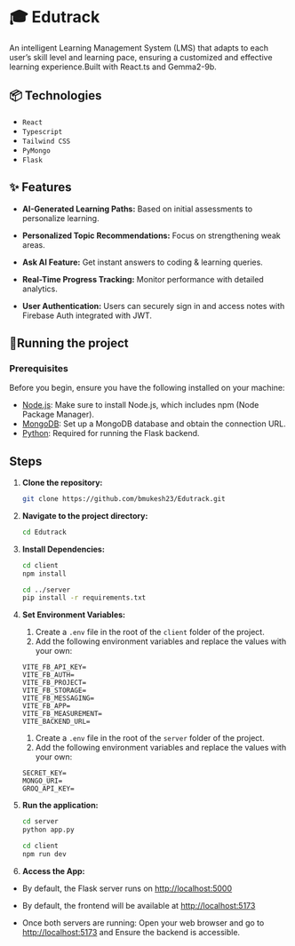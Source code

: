 # 🎓 Edutrack
An intelligent Learning Management System (LMS) that adapts to each user’s skill level and learning pace, ensuring a customized and effective learning experience.Built with React.ts and Gemma2-9b.

## 📦 Technologies

- `React`
- `Typescript`
- `Tailwind CSS`
- `PyMongo`
- `Flask`

## ✨ Features

- **AI-Generated Learning Paths:** Based on initial assessments to personalize learning.  

- **Personalized Topic Recommendations:** Focus on strengthening weak areas.  

- **Ask AI Feature:** Get instant answers to coding & learning queries.  

- **Real-Time Progress Tracking:** Monitor performance with detailed analytics.  

- **User Authentication:** Users can securely sign in and access notes with Firebase Auth integrated with JWT.

## 🚦Running the project

### Prerequisites

Before you begin, ensure you have the following installed on your machine:

- [Node.js](https://nodejs.org/): Make sure to install Node.js, which includes npm (Node Package Manager).
- [MongoDB](https://www.mongodb.com/try/download/community): Set up a MongoDB database and obtain the connection URL.
- [Python](https://www.python.org/downloads/): Required for running the Flask backend. 

## Steps

1. **Clone the repository:**
    ```bash
    git clone https://github.com/bmukesh23/Edutrack.git
    ```

2. **Navigate to the project directory:**
    ```bash
    cd Edutrack
    ```

3. **Install Dependencies:**
    ```bash
    cd client
    npm install
    ```

    ```bash
    cd ../server
    pip install -r requirements.txt
    ```


4. **Set Environment Variables:**
    1. Create a `.env` file in the root of the `client` folder of the project.
    2. Add the following environment variables and replace the values with your own:

    ```env
    VITE_FB_API_KEY=
    VITE_FB_AUTH=
    VITE_FB_PROJECT=
    VITE_FB_STORAGE=
    VITE_FB_MESSAGING=
    VITE_FB_APP=
    VITE_FB_MEASUREMENT=
    VITE_BACKEND_URL=
    ```

    1. Create a `.env` file in the root of the `server` folder of the project.
    2. Add the following environment variables and replace the values with your own:

    ```env
    SECRET_KEY=
    MONGO_URI=
    GROQ_API_KEY=
    ```

5. **Run the application:**
    ```bash
    cd server
    python app.py
    ```

    ```bash
    cd client
    npm run dev
    ```

6. **Access the App:**
- By default, the Flask server runs on [http://localhost:5000](http://localhost:5000)

- By default, the frontend will be available at [http://localhost:5173](http://localhost:5173)

- Once both servers are running:
  Open your web browser and go to [http://localhost:5173](http://localhost:5173) and Ensure the backend is accessible.